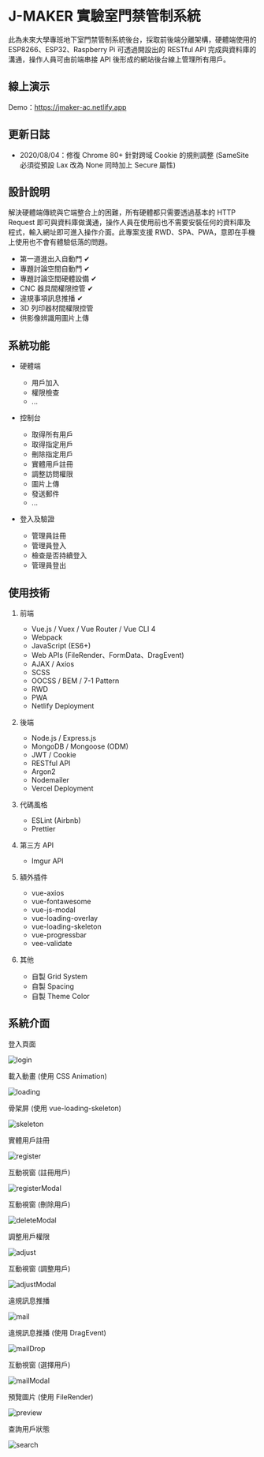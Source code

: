 # J-MAKER 實驗室門禁管制系統

此為未來大學專班地下室門禁管制系統後台，採取前後端分離架構，硬體端使用的 ESP8266、ESP32、Raspberry Pi 可透過開設出的 RESTful API 完成與資料庫的溝通，操作人員可由前端串接 API 後形成的網站後台線上管理所有用戶。

## 線上演示

Demo：https://jmaker-ac.netlify.app

## 更新日誌

- 2020/08/04：修復 Chrome 80+ 針對跨域 Cookie 的規則調整 (SameSite 必須從預設 Lax 改為 None 同時加上 Secure 屬性)

## 設計說明

解決硬體端傳統與它端整合上的困難，所有硬體都只需要透過基本的 HTTP Request 即可與資料庫做溝通，操作人員在使用前也不需要安裝任何的資料庫及程式，輸入網址即可進入操作介面。此專案支援 RWD、SPA、PWA，意即在手機上使用也不會有體驗低落的問題。

- 第一道進出入自動門 ✔
- 專題討論空間自動門 ✔
- 專題討論空間硬體設備 ✔
- CNC 器具間權限控管 ✔
- 違規事項訊息推播 ✔
- 3D 列印器材間權限控管
- 供影像辨識用圖片上傳

## 系統功能

- 硬體端

  - 用戶加入
  - 權限檢查
  - ...

- 控制台

  - 取得所有用戶
  - 取得指定用戶
  - 刪除指定用戶
  - 實體用戶註冊
  - 調整訪問權限
  - 圖片上傳
  - 發送郵件
  - ...

- 登入及驗證

  - 管理員註冊
  - 管理員登入
  - 檢查是否持續登入
  - 管理員登出

## 使用技術

1. 前端

   - Vue.js / Vuex / Vue Router / Vue CLI 4
   - Webpack
   - JavaScript (ES6+)
   - Web APIs (FileRender、FormData、DragEvent)
   - AJAX / Axios
   - SCSS
   - OOCSS / BEM / 7-1 Pattern
   - RWD
   - PWA
   - Netlify Deployment

2. 後端

   - Node.js / Express.js
   - MongoDB / Mongoose (ODM)
   - JWT / Cookie
   - RESTful API
   - Argon2
   - Nodemailer
   - Vercel Deployment

3. 代碼風格

   - ESLint (Airbnb)
   - Prettier

4. 第三方 API

   - Imgur API

5. 額外插件

   - vue-axios
   - vue-fontawesome
   - vue-js-modal
   - vue-loading-overlay
   - vue-loading-skeleton
   - vue-progressbar
   - vee-validate

6. 其他
   - 自製 Grid System
   - 自製 Spacing
   - 自製 Theme Color

## 系統介面

登入頁面

![login](https://i.imgur.com/foUsZcK.png)

載入動畫 (使用 CSS Animation)

![loading](https://i.imgur.com/R97MdCm.png)

骨架屏 (使用 vue-loading-skeleton)

![skeleton](https://i.imgur.com/uihkcRm.png)

實體用戶註冊

![register](https://i.imgur.com/ARK14Bs.png)

互動視窗 (註冊用戶)

![registerModal](https://i.imgur.com/1pGsy0G.png)

互動視窗 (刪除用戶)

![deleteModal](https://i.imgur.com/Lb09srh.png)

調整用戶權限

![adjust](https://i.imgur.com/xxmZSqh.png)

互動視窗 (調整用戶)

![adjustModal](https://i.imgur.com/NvSz47A.png)

違規訊息推播

![mail](https://i.imgur.com/PqCLijY.png)

違規訊息推播 (使用 DragEvent)

![mailDrop](https://i.imgur.com/NcVnoho.png)

互動視窗 (選擇用戶)

![mailModal](https://i.imgur.com/Gv5rIbe.png)

預覽圖片 (使用 FileRender)

![preview](https://i.imgur.com/GcJXsAA.png)

查詢用戶狀態

![search](https://i.imgur.com/PokIDlj.png)
